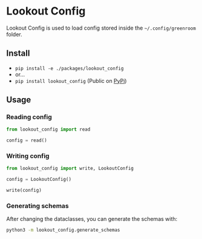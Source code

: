 # Lookout Config

Lookout Config is used to load config stored inside the `~/.config/greenroom` folder.

## Install

* `pip install -e ./packages/lookout_config`
* or...
* `pip install lookout_config` (Public on [PyPi](https://pypi.org/project/lookout-config/))

## Usage

### Reading config

```python
from lookout_config import read

config = read()
```

### Writing config

```python
from lookout_config import write, LookoutConfig

config = LookoutConfig()

write(config)

```

### Generating schemas

After changing the dataclasses, you can generate the schemas with:

```bash
python3 -m lookout_config.generate_schemas
```
